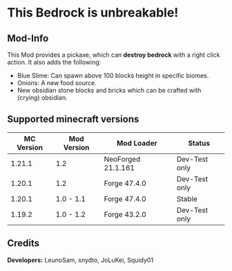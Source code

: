 # This Bedrock is unbreakable!
## Mod-Info
This Mod provides a pickaxe,  which can **destroy bedrock** with a right click action. It also adds the following:
- Blue Slime: Can spawn above 100 blocks height in specific biomes.
- Onions: A new food source.
- New obsidian stone blocks and bricks which can be crafted with (crying) obsidian.
## Supported minecraft versions
|MC Version|Mod Version|Mod Loader|Status|
|--------|--------|--------|--------|
|1.21.1|1.2|NeoForged 21.1.161|Dev-Test only|
|1.20.1|1.2|Forge 47.4.0|Dev-Test only|
|1.20.1|1.0 - 1.1|Forge 47.4.0|Stable|
|1.19.2|1.0 - 1.2|Forge 43.2.0|Dev-Test only|

## Credits
**Developers:** LeunoSam, snydto, JoLuKei, Squidy01
